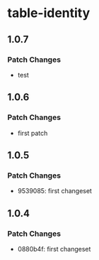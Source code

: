 # table-identity

## 1.0.7

### Patch Changes

- test

## 1.0.6

### Patch Changes

- first patch

## 1.0.5

### Patch Changes

- 9539085: first changeset

## 1.0.4

### Patch Changes

- 0880b4f: first changeset
